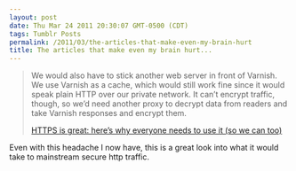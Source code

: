 ```yaml
---
layout: post
date: Thu Mar 24 2011 20:30:07 GMT-0500 (CDT)
tags: Tumblr Posts
permalink: /2011/03/the-articles-that-make-even-my-brain-hurt
title: The articles that make even my brain hurt...
---
```


> We would also have to stick another web server in front of Varnish. We use Varnish as a cache, which would still work fine since it would speak plain HTTP over our private network. It can’t encrypt traffic, though, so we’d need another proxy to decrypt data from readers and take Varnish responses and encrypt them.
> 
> [HTTPS is great: here’s why everyone needs to use it (so we can too)](http://arstechnica.com/business/news/2011/03/https-is-great-here-is-why-everyone-needs-to-use-it-so-ars-can-too.ars)

Even with this headache I now have, this is a great look into what it would take to mainstream secure http traffic.
